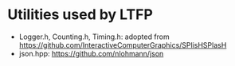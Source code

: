 # Utilities used by LTFP
- Logger.h, Counting.h, Timing.h: adopted from https://github.com/InteractiveComputerGraphics/SPlisHSPlasH
- json.hpp: https://github.com/nlohmann/json
